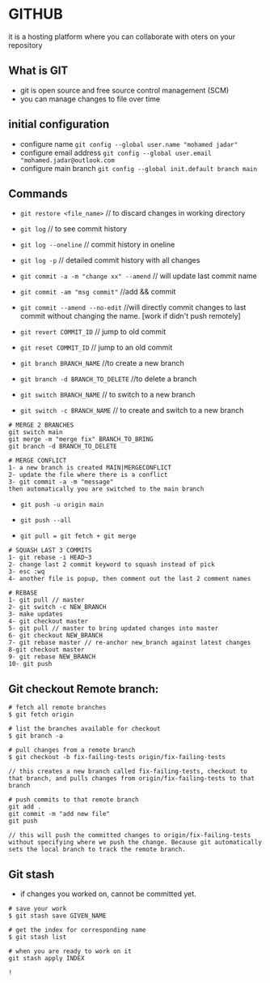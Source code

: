 # GITHUB

it is a hosting platform where you can collaborate with oters on your repository

## What is GIT

- git is open source and free source control management (SCM)
- you can manage changes to file over time

## initial configuration

- configure name `git config --global user.name "mohamed jadar" `
- configure email address `git config --global user.email "mohamed.jadar@outlook.com`
- configure main branch `git config --global init.default branch main`

## Commands

- `git restore <file_name>` // to discard changes in working directory

- `git log` // to see commit history
- `git log --oneline` // commit history in oneline
- `git log -p` // detailed commit history with all changes

- `git commit -a -m "change xx" --amend` // will update last commit name

- `git commit -am "msg commit"` //add && commit
 
- `git commit --amend --no-edit` //will directly commit changes to last commit without changing the name. [work if didn't push remotely]

- `git revert COMMIT_ID` // jump to old commit

- `git reset COMMIT_ID` // jump to an old commit

- `git branch BRANCH_NAME` //to create a new branch
- `git branch -d BRANCH_TO_DELETE` //to delete a branch

- `git switch BRANCH_NAME` // to switch to a new branch
- `git switch -c BRANCH_NAME` // to create and switch to a new branch

```
# MERGE 2 BRANCHES
git switch main
git merge -m "merge fix" BRANCH_TO_BRING
git branch -d BRANCH_TO_DELETE
```

```
# MERGE CONFLICT
1- a new branch is created MAIN|MERGECONFLICT
2- update the file where there is a conflict
3- git commit -a -m "message"
then automatically you are switched to the main branch
```

- `git push -u origin main`
- `git push --all`

- `git pull = git fetch + git merge`

```
# SQUASH LAST 3 COMMITS
1- git rebase -i HEAD~3
2- change last 2 commit keyword to squash instead of pick
3- esc :wq
4- another file is popup, then comment out the last 2 comment names
```

```
# REBASE
1- git pull // master
2- git switch -c NEW_BRANCH
3- make updates
4- git checkout master
5- git pull // master to bring updated changes into master
6- git checkout NEW_BRANCH
7- git rebase master // re-anchor new_branch against latest changes
8-git checkout master
9- git rebase NEW_BRANCH
10- git push
```

## Git checkout Remote branch:
```
# fetch all remote branches
$ git fetch origin

# list the branches available for checkout
$ git branch -a

# pull changes from a remote branch
$ git checkout -b fix-failing-tests origin/fix-failing-tests

// this creates a new branch called fix-failing-tests, checkout to that branch, and pulls changes from origin/fix-failing-tests to that branch

# push commits to that remote branch
git add .
git commit -m "add new file"
git push

// this will push the committed changes to origin/fix-failing-tests without specifying where we push the change. Because git automatically sets the local branch to track the remote branch.
```

## Git stash
- if changes you worked on, cannot be committed yet.
```
# save your work
$ git stash save GIVEN_NAME

# get the index for corresponding name
$ git stash list

# when you are ready to work on it
git stash apply INDEX
```

`!`